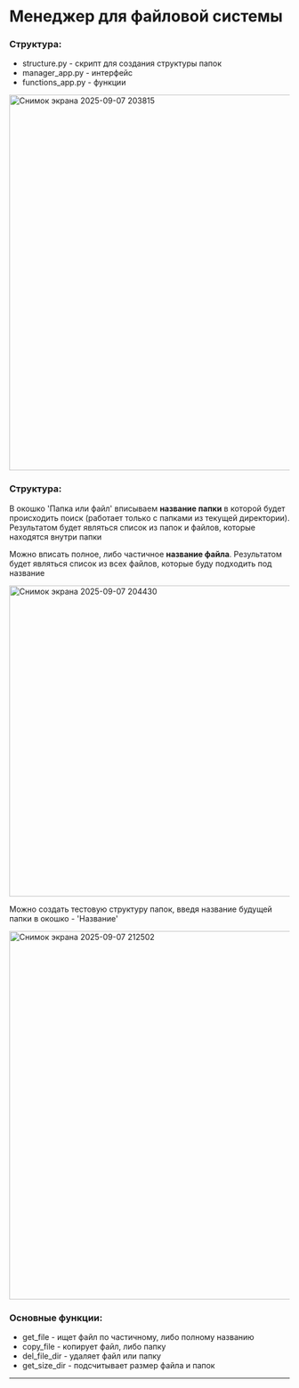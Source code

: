 # Менеджер для файловой системы


### Структура:

- structure.py - скрипт для создания структуры папок
- manager_app.py - интерфейс
- functions_app.py - функции
  
<img width="1261" height="675" alt="Снимок экрана 2025-09-07 203815" src="https://github.com/user-attachments/assets/a5b8c6d3-23da-4ffe-ba22-9770de763f73" />


### Структура:
В окошко 'Папка или файл' вписываем **название папки** в которой будет происходить поиск (работает только с папками 
из текущей директории). Результатом будет являться список из папок и файлов, которые находятся внутри папки

Можно вписать полное, либо частичное **название файла**. Результатом будет являться список из всех файлов, которые буду 
подходить под название

<img width="1004" height="559" alt="Снимок экрана 2025-09-07 204430" src="https://github.com/user-attachments/assets/d7f55bf4-6438-47bc-9fef-f3972a62ea22" />

Можно создать тестовую структуру папок, введя название будущей папки в окошко - 'Название'

<img width="1260" height="662" alt="Снимок экрана 2025-09-07 212502" src="https://github.com/user-attachments/assets/1dd5f1e4-d525-495a-b55e-df3079b84d8c" />

### Основные функции:

- get_file - ищет файл по частичному, либо полному названию
- copy_file - копирует файл, либо папку
- del_file_dir - удаляет файл или папку
- get_size_dir - подсчитывает размер файла и папок

***
  


